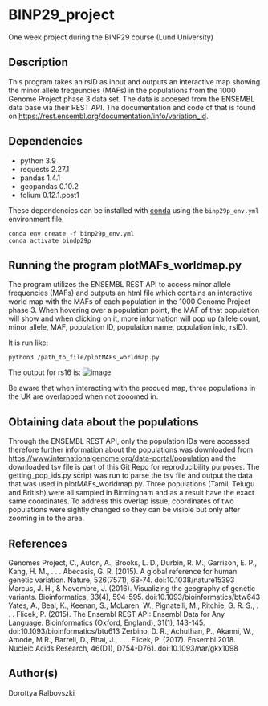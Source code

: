 # BINP29_project
One week project during the BINP29 course (Lund University)

## Description
This program takes an rsID as input and outputs an interactive map showing the minor allele freqeuncies (MAFs) in the populations from the 1000 Genome Project phase 3 data set. The data is accesed from the ENSEMBL data base via their REST API. The documentation and code of that is found on https://rest.ensembl.org/documentation/info/variation_id.

## Dependencies
- python 3.9
- requests 2.27.1
- pandas 1.4.1
- geopandas 0.10.2
- folium 0.12.1.post1

These dependencies can be installed with [conda](https://docs.anaconda.com/anaconda/install/index.html) using the `binp29p_env.yml` environment file.

```shell
conda env create -f binp29p_env.yml
conda activate bindp29p
```

## Running the program plotMAFs_worldmap.py
The program utilizes the ENSEMBL REST API to access minor allele frequencies (MAFs) and outputs an html file which contains an interactive world map with the MAFs of each population in the 1000 Genome Project phase 3. When hovering over a population point, the MAF of that population will show and when clicking on it, more information will pop up (allele count, minor allele, MAF, population ID, population name, population info, rsID).

It is run like:

```shell
python3 /path_to_file/plotMAFs_worldmap.py
```
The output for rs16 is:
![image](https://user-images.githubusercontent.com/68820705/159171499-56b99397-4587-45b5-be58-d5431040dc80.png)


Be aware that when interacting with the procued map, three populations in the UK are overlapped when not zooomed in.

## Obtaining data about the populations
Through the ENSEMBL REST API, only the population IDs were accessed therefore further information about the populations was downloaded from https://www.internationalgenome.org/data-portal/population and the downloaded tsv file is part of this Git Repo for reproducibility purposes.
The getting_pop_ids.py script was run to parse the tsv file and output the data that was used in plotMAFs_worldmap.py. Three populations (Tamil, Telugu and British) were all sampled in Birmingham and as a result have the exact same coordinates. To address this overlap issue, coordinates of two populations were sightly changed so they can be visible but only after zooming in to the area.

## References
Genomes Project, C., Auton, A., Brooks, L. D., Durbin, R. M., Garrison, E. P., Kang, H. M., . . . Abecasis, G. R. (2015). A global reference for human genetic variation. Nature, 526(7571), 68-74. doi:10.1038/nature15393
Marcus, J. H., & Novembre, J. (2016). Visualizing the geography of genetic variants. Bioinformatics, 33(4), 594-595. doi:10.1093/bioinformatics/btw643
Yates, A., Beal, K., Keenan, S., McLaren, W., Pignatelli, M., Ritchie, G. R. S., . . . Flicek, P. (2015). The Ensembl REST API: Ensembl Data for Any Language. Bioinformatics (Oxford, England), 31(1), 143-145. doi:10.1093/bioinformatics/btu613
Zerbino, D. R., Achuthan, P., Akanni, W., Amode, M R., Barrell, D., Bhai, J., . . . Flicek, P. (2017). Ensembl 2018. Nucleic Acids Research, 46(D1), D754-D761. doi:10.1093/nar/gkx1098

## Author(s)
Dorottya Ralbovszki
